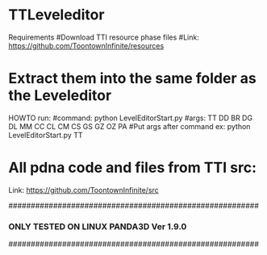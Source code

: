 # TTLeveleditor

Requirements
#Download TTI resource phase files
#Link: https://github.com/ToontownInfinite/resources
# Extract them into the same folder as the Leveleditor


HOWTO run:
#command:    python LevelEditorStart.py
#args:       TT DD BR DG DL MM CC CL CM CS GS GZ OZ PA
#Put args after command ex: python LevelEditorStart.py TT


# All pdna code and files from TTI src:
Link: https://github.com/ToontownInfinite/src


########################################################
###      ONLY TESTED ON LINUX PANDA3D Ver 1.9.0      ###
########################################################